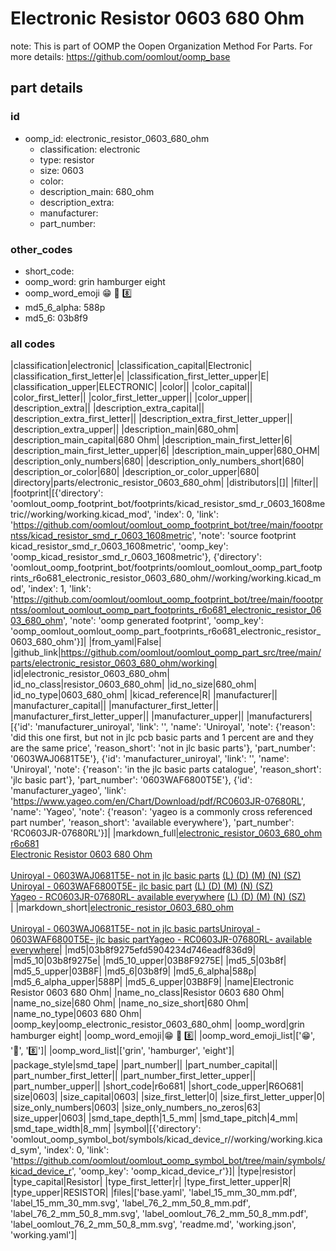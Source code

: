 # Electronic Resistor 0603 680 Ohm  

note: This is part of OOMP the Oopen Organization Method For Parts. For more details: https://github.com/oomlout/oomp_base

##  part details





### id
* oomp_id: electronic_resistor_0603_680_ohm
  * classification: electronic
  * type: resistor
  * size: 0603
  * color: 
  * description_main: 680_ohm
  * description_extra: 
  * manufacturer: 
  * part_number: 

### other_codes
* short_code: 
* oomp_word: grin hamburger eight
* oomp_word_emoji :grin: :hamburger: :eight:
* md5_6_alpha: 588p
* md5_6: 03b8f9

### all codes 
|classification|electronic|
|classification_capital|Electronic|
|classification_first_letter|e|
|classification_first_letter_upper|E|
|classification_upper|ELECTRONIC|
|color||
|color_capital||
|color_first_letter||
|color_first_letter_upper||
|color_upper||
|description_extra||
|description_extra_capital||
|description_extra_first_letter||
|description_extra_first_letter_upper||
|description_extra_upper||
|description_main|680_ohm|
|description_main_capital|680 Ohm|
|description_main_first_letter|6|
|description_main_first_letter_upper|6|
|description_main_upper|680_OHM|
|description_only_numbers|680|
|description_only_numbers_short|680|
|description_or_color|680|
|description_or_color_upper|680|
|directory|parts/electronic_resistor_0603_680_ohm|
|distributors|[]|
|filter||
|footprint|[{'directory': 'oomlout_oomp_footprint_bot/footprints/kicad_resistor_smd_r_0603_1608metric//working/working.kicad_mod', 'index': 0, 'link': 'https://github.com/oomlout/oomlout_oomp_footprint_bot/tree/main/foootprntss/kicad_resistor_smd_r_0603_1608metric', 'note': 'source footprint kicad_resistor_smd_r_0603_1608metric', 'oomp_key': 'oomp_kicad_resistor_smd_r_0603_1608metric'}, {'directory': 'oomlout_oomp_footprint_bot/footprints/oomlout_oomlout_oomp_part_footprints_r6o681_electronic_resistor_0603_680_ohm//working/working.kicad_mod', 'index': 1, 'link': 'https://github.com/oomlout/oomlout_oomp_footprint_bot/tree/main/foootprntss/oomlout_oomlout_oomp_part_footprints_r6o681_electronic_resistor_0603_680_ohm', 'note': 'oomp generated footprint', 'oomp_key': 'oomp_oomlout_oomlout_oomp_part_footprints_r6o681_electronic_resistor_0603_680_ohm'}]|
|from_yaml|False|
|github_link|https://github.com/oomlout/oomlout_oomp_part_src/tree/main/parts/electronic_resistor_0603_680_ohm/working|
|id|electronic_resistor_0603_680_ohm|
|id_no_class|resistor_0603_680_ohm|
|id_no_size|680_ohm|
|id_no_type|0603_680_ohm|
|kicad_reference|R|
|manufacturer||
|manufacturer_capital||
|manufacturer_first_letter||
|manufacturer_first_letter_upper||
|manufacturer_upper||
|manufacturers|[{'id': 'manufacturer_uniroyal', 'link': '', 'name': 'Uniroyal', 'note': {'reason': 'did this one first, but not in jlc pcb basic parts and 1 percent are and they are the same price', 'reason_short': 'not in jlc basic parts'}, 'part_number': '0603WAJ0681T5E'}, {'id': 'manufacturer_uniroyal', 'link': '', 'name': 'Uniroyal', 'note': {'reason': 'in the jlc basic parts catalogue', 'reason_short': 'jlc basic part'}, 'part_number': '0603WAF6800T5E'}, {'id': 'manufacturer_yageo', 'link': 'https://www.yageo.com/en/Chart/Download/pdf/RC0603JR-07680RL', 'name': 'Yageo', 'note': {'reason': 'yageo is a commonly cross referenced part number', 'reason_short': 'available everywhere'}, 'part_number': 'RC0603JR-07680RL'}]|
|markdown_full|[electronic_resistor_0603_680_ohm](https://github.com/oomlout/oomlout_oomp_part_src/tree/main/parts/electronic_resistor_0603_680_ohm/working)<br>[r6o681](https://github.com/oomlout/oomlout_oomp_part_src/tree/main/parts/electronic_resistor_0603_680_ohm/working)<br>[Electronic Resistor 0603 680 Ohm](https://github.com/oomlout/oomlout_oomp_part_src/tree/main/parts/electronic_resistor_0603_680_ohm/working)<br><br>[Uniroyal - 0603WAJ0681T5E- not in jlc basic parts]() [(L)  ](https://www.lcsc.com/search?q=0603WAJ0681T5E)[(D)  ](https://www.digikey.com/en/products?keywords=0603WAJ0681T5E)[(M)  ](https://www.mouser.com/Search/Refine?Keyword=0603WAJ0681T5E)[(N)  ](https://www.newark.com/search?st=0603WAJ0681T5E)[(SZ)  ](https://so.szlcsc.com/global.html?k=0603WAJ0681T5E)<br>[Uniroyal - 0603WAF6800T5E- jlc basic part]() [(L)  ](https://www.lcsc.com/search?q=0603WAF6800T5E)[(D)  ](https://www.digikey.com/en/products?keywords=0603WAF6800T5E)[(M)  ](https://www.mouser.com/Search/Refine?Keyword=0603WAF6800T5E)[(N)  ](https://www.newark.com/search?st=0603WAF6800T5E)[(SZ)  ](https://so.szlcsc.com/global.html?k=0603WAF6800T5E)<br>[Yageo - RC0603JR-07680RL- available everywhere](https://www.yageo.com/en/Chart/Download/pdf/RC0603JR-07680RL) [(L)  ](https://www.lcsc.com/search?q=RC0603JR-07680RL)[(D)  ](https://www.digikey.com/en/products?keywords=RC0603JR-07680RL)[(M)  ](https://www.mouser.com/Search/Refine?Keyword=RC0603JR-07680RL)[(N)  ](https://www.newark.com/search?st=RC0603JR-07680RL)[(SZ)  ](https://so.szlcsc.com/global.html?k=RC0603JR-07680RL)<br>|
|markdown_short|[electronic_resistor_0603_680_ohm](https://github.com/oomlout/oomlout_oomp_part_src/tree/main/parts/electronic_resistor_0603_680_ohm/working)<br><br>[Uniroyal - 0603WAJ0681T5E- not in jlc basic parts]()[Uniroyal - 0603WAF6800T5E- jlc basic part]()[Yageo - RC0603JR-07680RL- available everywhere](https://www.yageo.com/en/Chart/Download/pdf/RC0603JR-07680RL)|
|md5|03b8f9275efd5904234d746eadf836d9|
|md5_10|03b8f9275e|
|md5_10_upper|03B8F9275E|
|md5_5|03b8f|
|md5_5_upper|03B8F|
|md5_6|03b8f9|
|md5_6_alpha|588p|
|md5_6_alpha_upper|588P|
|md5_6_upper|03B8F9|
|name|Electronic Resistor 0603 680 Ohm|
|name_no_class|Resistor 0603 680 Ohm|
|name_no_size|680 Ohm|
|name_no_size_short|680 Ohm|
|name_no_type|0603 680 Ohm|
|oomp_key|oomp_electronic_resistor_0603_680_ohm|
|oomp_word|grin hamburger eight|
|oomp_word_emoji|:grin: :hamburger: :eight:|
|oomp_word_emoji_list|[':grin:', ':hamburger:', ':eight:']|
|oomp_word_list|['grin', 'hamburger', 'eight']|
|package_style|smd_tape|
|part_number||
|part_number_capital||
|part_number_first_letter||
|part_number_first_letter_upper||
|part_number_upper||
|short_code|r6o681|
|short_code_upper|R6O681|
|size|0603|
|size_capital|0603|
|size_first_letter|0|
|size_first_letter_upper|0|
|size_only_numbers|0603|
|size_only_numbers_no_zeros|63|
|size_upper|0603|
|smd_tape_depth|1_5_mm|
|smd_tape_pitch|4_mm|
|smd_tape_width|8_mm|
|symbol|[{'directory': 'oomlout_oomp_symbol_bot/symbols/kicad_device_r//working/working.kicad_sym', 'index': 0, 'link': 'https://github.com/oomlout/oomlout_oomp_symbol_bot/tree/main/symbols/kicad_device_r', 'oomp_key': 'oomp_kicad_device_r'}]|
|type|resistor|
|type_capital|Resistor|
|type_first_letter|r|
|type_first_letter_upper|R|
|type_upper|RESISTOR|
|files|['base.yaml', 'label_15_mm_30_mm.pdf', 'label_15_mm_30_mm.svg', 'label_76_2_mm_50_8_mm.pdf', 'label_76_2_mm_50_8_mm.svg', 'label_oomlout_76_2_mm_50_8_mm.pdf', 'label_oomlout_76_2_mm_50_8_mm.svg', 'readme.md', 'working.json', 'working.yaml']|
